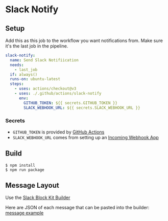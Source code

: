 # Slack Notify

## Setup

Add this as this job to the workflow you want notifications from. Make sure it's the last job in the pipeline.

```yaml
slack-notify:
  name: Send Slack Notifiication
  needs:
    - last_job
  if: always()
  runs-on: ubuntu-latest
  steps:
    - uses: actions/checkout@v3
    - uses: ./.github/actions/slack-notify
      env:
        GITHUB_TOKEN: ${{ secrets.GITHUB_TOKEN }}
        SLACK_WEBHOOK_URL: ${{ secrets.SLACK_WEBHOOK_URL }}
```

### Secrets

- `GITHUB_TOKEN` is provided by [GitHub Actions](https://help.github.com/en/actions/configuring-and-managing-workflows/authenticating-with-the-github_token)
- `SLACK_WEBHOOK_URL` comes from setting up an [Incoming Webhook App](https://api.slack.com/messaging/webhooks)

## Build

```console
$ npm install
$ npm run package
```

## Message Layout

Use the [Slack Block Kit Builder](https://api.slack.com/tools/block-kit-builder)

Here are JSON of each message that can be pasted into the builder: [message example](message_blocks.json)
